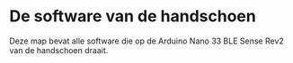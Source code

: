 # De software van de handschoen

Deze map bevat alle software die op de Arduino Nano 33 BLE Sense Rev2 van de handschoen draait.
